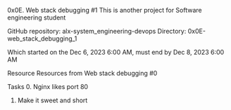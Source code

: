 0x0E. Web stack debugging #1 This is another project for Software engineering student

GitHub repository: alx-system_engineering-devops
Directory: 0x0E-web_stack_debugging_1

Which started on the Dec 6, 2023 6:00 AM, must end by Dec 8, 2023 6:00 AM

Resource
Resources from Web stack debugging #0

Tasks
0. Nginx likes port 80
1. Make it sweet and short
